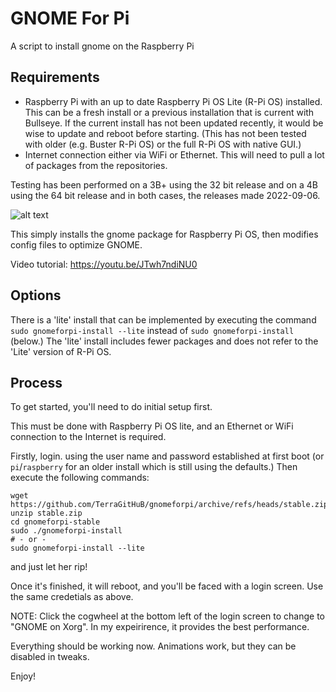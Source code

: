 # GNOME For Pi

A script to install gnome on the Raspberry Pi

## Requirements

* Raspberry Pi with an up to date Raspberry Pi OS Lite (R-Pi OS) installed. This can be a fresh install or a previous installation that is current with Bullseye. If the current install has not been updated recently, it would be wise to update and reboot before starting. (This has not been tested with older (e.g. Buster R-Pi OS) or the full R-Pi OS with native GUI.)
* Internet connection either via WiFi or Ethernet. This will need to pull a lot of packages from the repositories.

Testing has been performed on a 3B+ using the 32 bit release and on a 4B using the 64 bit release and in both cases, the releases made 2022-09-06.

![alt text](https://github.com/HankB/gnomeforpi/blob/stable/Screenshot.png)

This simply installs the gnome package for Raspberry Pi OS, then modifies config files to optimize GNOME.

Video tutorial: <https://youtu.be/JTwh7ndiNU0>

## Options
There is a 'lite' install that can be implemented by executing the command `sudo gnomeforpi-install --lite` instead of `sudo gnomeforpi-install` (below.) The 'lite' install includes fewer packages and does not refer to the 'Lite' version of R-Pi OS.

## Process

To get started, you'll need to do initial setup first.

This must be done with Raspberry Pi OS lite, and an Ethernet or WiFi connection to the Internet is required.

Firstly, login. using the user name and password established at first boot (or `pi`/`raspberry` for an older install which is still using the defaults.) Then execute the following commands:

```text
wget https://github.com/TerraGitHuB/gnomeforpi/archive/refs/heads/stable.zip
unzip stable.zip
cd gnomeforpi-stable
sudo ./gnomeforpi-install
# - or - 
sudo gnomeforpi-install --lite
```

and just let her rip!

Once it's finished, it will reboot, and you'll be faced with a login screen. Use the same credetials as above.

NOTE: Click the cogwheel at the bottom left of the login screen to change to "GNOME on Xorg". In my expeirirence, it provides the best performance.

Everything should be working now. Animations work, but they can be disabled in tweaks.

Enjoy!
